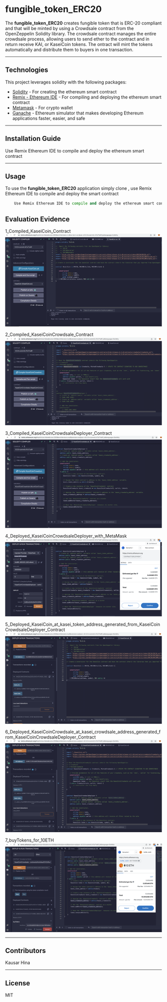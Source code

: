 # fungible_token_ERC20

The **fungible_token_ERC20** creates fungible token that is ERC-20 compliant and that will be minted by using a Crowdsale contract from the OpenZeppelin Solidity library. The crowdsale contract manages the entire crowdsale process, allowing users to send ether to the contract and in return receive KAI, or KaseiCoin tokens. The ontract will mint the tokens automatically and distribute them to buyers in one transaction.


---

## Technologies

This project leverages solidity with the following packages:

* [Solidity](https://soliditylang.org/) - For creating the ethereum smart contract
* [Remix - Ethereum IDE](https://remix.ethereum.org) - For compiling and deploying the ethereum smart contract 
* [Metamask](https://metamask.io/) - For crypto wallet 
* [Ganache](https://trufflesuite.com/docs/ganache/) - Ethereum simulator that makes developing Ethereum applications faster, easier, and safe 





---

## Installation Guide

Use Remix Ethereum IDE to compile and deploy the ethereum smart contract 

---


## Usage

To use the **fungible_token_ERC20**  application simply clone , use Remix Ethereum IDE to compile and deploy the smart contract

```python
    Use Remix Ethereum IDE to compile and deploy the ethereum smart contract 
```


## Evaluation Evidence

1_Compiled_KaseiCoin_Contract
![D1_Compiled_KaseiCoin_Contract](Images/1_Compiled_KaseiCoin_Contract.png)


2_Compiled_KaseiCoinCrowdsale_Contract
![2_Compiled_KaseiCoinCrowdsale_Contract](Images/2_Compiled_KaseiCoinCrowdsale_Contract.png)


3_Compiled_KaseiCoinCrowdsaleDeployer_Contract
![3_Compiled_KaseiCoinCrowdsaleDeployer_Contract](Images/3_Compiled_KaseiCoinCrowdsaleDeployer_Contract.png)


4_Deployed_KaseiCoinCrowdsaleDeployer_with_MetaMask
![4_Deployed_KaseiCoinCrowdsaleDeployer_with_MetaMask](Images/4_Deployed_KaseiCoinCrowdsaleDeployer_with_MetaMask.png)


5_Deployed_KaseiCoin_at_kasei_token_address_generated_from_KaseiCoinCrowdsaleDeployer_Contract
![5_Deployed_KaseiCoin_at_kasei_token_address_generated_from_KaseiCoinCrowdsaleDeployer_Contract](Images/5_Deployed_KaseiCoin_at_kasei_token_address_generated_from_KaseiCoinCrowdsaleDeployer_Contract.png)


6_Deployed_KaseiCoinCrowdsale_at_kasei_crowdsale_address_generated_from_KaseiCoinCrowdsaleDeployer_Contract
![6_Deployed_KaseiCoinCrowdsale_at_kasei_crowdsale_address_generated_from_KaseiCoinCrowdsaleDeployer_Contract](Images/6_Deployed_KaseiCoinCrowdsale_at_kasei_crowdsale_address_generated_from_KaseiCoinCrowdsaleDeployer_Contract.png)


7_buyTokens_for_10ETH
![7_buyTokens_for_10ETH](Images/7_buyTokens_for_10ETH.png)


---

## Contributors

Kausar Hina

---

## License

MIT



